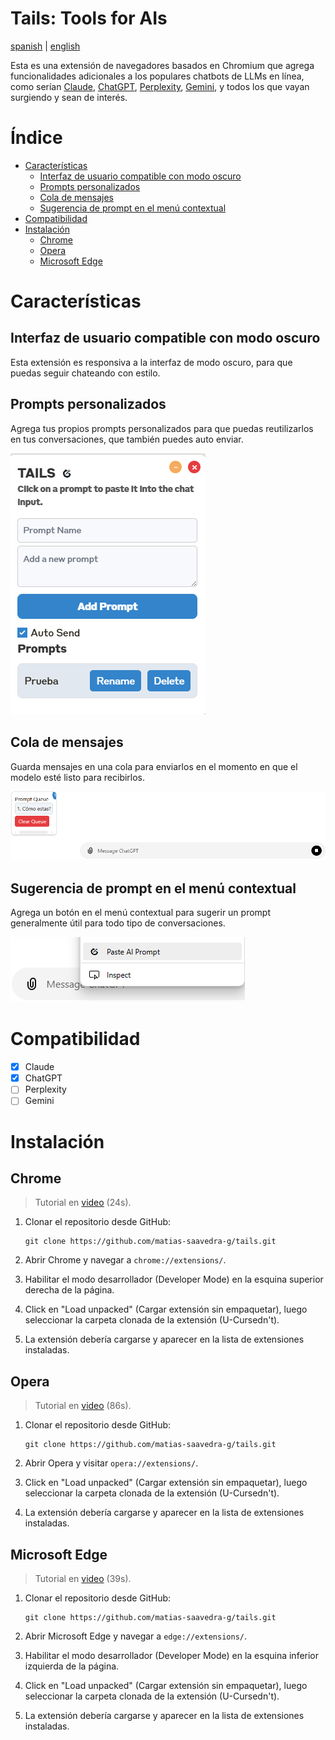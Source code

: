 # Tails: Tools for AIs <!-- omit in toc -->

[spanish](README.md) | [english](README.en.md)

Esta es una extensión de navegadores basados en Chromium que agrega funcionalidades adicionales a los populares chatbots de LLMs en línea, como serían [Claude](claude.ai), [ChatGPT](chat.com), [Perplexity](perplexity.ai), [Gemini](gemini.google.com), y todos los que vayan surgiendo y sean de interés.

# Índice <!-- omit in toc -->

- [Características](#características)
  - [Interfaz de usuario compatible con modo oscuro](#interfaz-de-usuario-compatible-con-modo-oscuro)
  - [Prompts personalizados](#prompts-personalizados)
  - [Cola de mensajes](#cola-de-mensajes)
  - [Sugerencia de prompt en el menú contextual](#sugerencia-de-prompt-en-el-menú-contextual)
- [Compatibilidad](#compatibilidad)
- [Instalación](#instalación)
  - [Chrome](#chrome)
  - [Opera](#opera)
  - [Microsoft Edge](#microsoft-edge)

# Características

## Interfaz de usuario compatible con modo oscuro

Esta extensión es responsiva a la interfaz de modo oscuro, para que puedas seguir chateando con estilo.

## Prompts personalizados

Agrega tus propios prompts personalizados para que puedas reutilizarlos en tus conversaciones, que también puedes auto enviar.

![UI Screenshot](assets/ui.png)

## Cola de mensajes

Guarda mensajes en una cola para enviarlos en el momento en que el modelo esté listo para recibirlos.

![Queue Screenshot](assets/queue.png)

## Sugerencia de prompt en el menú contextual

Agrega un botón en el menú contextual para sugerir un prompt generalmente útil para todo tipo de conversaciones.

![Context Menu Screenshot](assets/context-menu.png)

# Compatibilidad

- [X] Claude
- [X] ChatGPT
- [ ] Perplexity
- [ ] Gemini

# Instalación

## Chrome

> Tutorial en [video](https://www.youtube.com/watch?v=oswjtLwCUqg) (24s).

1. Clonar el repositorio desde GitHub:
   ```
   git clone https://github.com/matias-saavedra-g/tails.git
   ```

2. Abrir Chrome y navegar a `chrome://extensions/`.

3. Habilitar el modo desarrollador (Developer Mode) en la esquina superior derecha de la página.

4. Click en "Load unpacked" (Cargar extensión sin empaquetar), luego seleccionar la carpeta clonada de la extensión (U-Cursedn't).

5. La extensión debería cargarse y aparecer en la lista de extensiones instaladas.

## Opera

> Tutorial en [video](https://www.youtube.com/watch?v=5X9wGp3kWwA) (86s).

1. Clonar el repositorio desde GitHub:
   ```
   git clone https://github.com/matias-saavedra-g/tails.git
   ```

2. Abrir Opera y visitar `opera://extensions/`.

3. Click en "Load unpacked" (Cargar extensión sin empaquetar), luego seleccionar la carpeta clonada de la extensión (U-Cursedn't).

4. La extensión debería cargarse y aparecer en la lista de extensiones instaladas.

## Microsoft Edge

> Tutorial en [video](https://www.youtube.com/watch?v=ruMPPADElqU) (39s).

1. Clonar el repositorio desde GitHub:
   ```
   git clone https://github.com/matias-saavedra-g/tails.git
   ```

2. Abrir Microsoft Edge y navegar a `edge://extensions/`.

3. Habilitar el modo desarrollador (Developer Mode) en la esquina inferior izquierda de la página.

4. Click en "Load unpacked" (Cargar extensión sin empaquetar), luego seleccionar la carpeta clonada de la extensión (U-Cursedn't).

5. La extensión debería cargarse y aparecer en la lista de extensiones instaladas.
